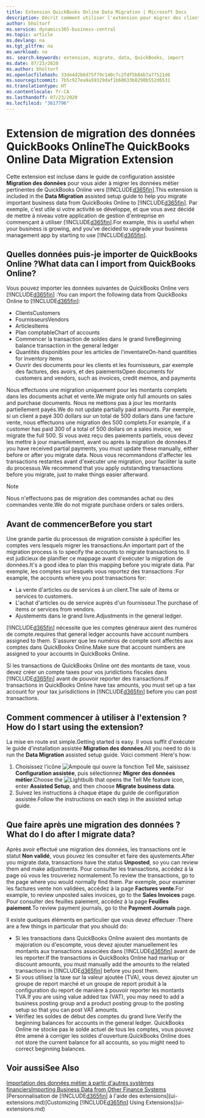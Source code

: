 ```yaml
---
title: Extension QuickBooks Online Data Migration | Microsoft Docs
description: Décrit comment utiliser l'extension pour migrer des clients, des fournisseurs, des articles, et des comptes de QuickBooks Online dans Business Central.
author: bholtorf
ms.service: dynamics365-business-central
ms.topic: article
ms.devlang: na
ms.tgt_pltfrm: na
ms.workload: na
ms. search.keywords: extension, migrate, data, QuickBooks, import
ms.date: 07/23/2020
ms.author: bholtorf
ms.openlocfilehash: 33de4d2b6d75f79c140c7c2fdf5b84b7a77521d6
ms.sourcegitcommit: 7b5c927ea9a59329daf1b60633b8290b552d6531
ms.translationtype: HT
ms.contentlocale: fr-CA
ms.lasthandoff: 07/23/2020
ms.locfileid: "3617796"
---
```

# <a name="the-quickbooks-online-data-migration-extension"></a><span data-ttu-id="c3512-103">Extension de migration des données QuickBooks Online</span><span class="sxs-lookup"><span data-stu-id="c3512-103">The QuickBooks Online Data Migration Extension</span></span>

<span data-ttu-id="c3512-104">Cette extension est incluse dans le guide de configuration assistée **Migration des données** pour vous aider à migrer les données métier pertinentes de QuickBooks Online vers [!INCLUDE[d365fin](includes/d365fin_md.md)].</span><span class="sxs-lookup"><span data-stu-id="c3512-104">This extension is included in the **Data Migration** assisted setup guide to help you migrate important business data from QuickBooks Online to [!INCLUDE[d365fin](includes/d365fin_md.md)].</span></span> <span data-ttu-id="c3512-105">Par exemple, c'est utile si votre activité se développe, et que vous avez décidé de mettre à niveau votre application de gestion d'entreprise en commençant à utiliser [!INCLUDE[d365fin](includes/d365fin_md.md)].</span><span class="sxs-lookup"><span data-stu-id="c3512-105">For example, this is useful when your business is growing, and you've decided to upgrade your business management app by starting to use [!INCLUDE[d365fin](includes/d365fin_md.md)].</span></span>

## <a name="what-data-can-i-import-from-quickbooks-online"></a><span data-ttu-id="c3512-106">Quelles données puis-je importer de QuickBooks Online ?</span><span class="sxs-lookup"><span data-stu-id="c3512-106">What data can I import from QuickBooks Online?</span></span>

<span data-ttu-id="c3512-107">Vous pouvez importer les données suivantes de QuickBooks Online vers [!INCLUDE[d365fin](includes/d365fin_md.md)] :</span><span class="sxs-lookup"><span data-stu-id="c3512-107">You can import the following data from QuickBooks Online to [!INCLUDE[d365fin](includes/d365fin_md.md)]:</span></span>  

* <span data-ttu-id="c3512-108">Clients</span><span class="sxs-lookup"><span data-stu-id="c3512-108">Customers</span></span>
* <span data-ttu-id="c3512-109">Fournisseurs</span><span class="sxs-lookup"><span data-stu-id="c3512-109">Vendors</span></span>
* <span data-ttu-id="c3512-110">Articles</span><span class="sxs-lookup"><span data-stu-id="c3512-110">Items</span></span>
* <span data-ttu-id="c3512-111">Plan comptable</span><span class="sxs-lookup"><span data-stu-id="c3512-111">Chart of accounts</span></span>
* <span data-ttu-id="c3512-112">Commencer la transaction de soldes dans le grand livre</span><span class="sxs-lookup"><span data-stu-id="c3512-112">Beginning balance transaction in the general ledger</span></span>
* <span data-ttu-id="c3512-113">Quantités disponibles pour les articles de l'inventaire</span><span class="sxs-lookup"><span data-stu-id="c3512-113">On-hand quantities for inventory items</span></span>
* <span data-ttu-id="c3512-114">Ouvrir des documents pour les clients et les fournisseurs, par exemple des factures, des avoirs, et des paiements</span><span class="sxs-lookup"><span data-stu-id="c3512-114">Open documents for customers and vendors, such as invoices, credit memos, and payments</span></span>

<span data-ttu-id="c3512-115">Nous effectuons une migration uniquement pour les montants complets dans les documents achat et vente.</span><span class="sxs-lookup"><span data-stu-id="c3512-115">We migrate only full amounts on sales and purchase documents.</span></span> <span data-ttu-id="c3512-116">Nous ne mettons pas à jour les montants partiellement payés.</span><span class="sxs-lookup"><span data-stu-id="c3512-116">We do not update partially paid amounts.</span></span> <span data-ttu-id="c3512-117">Par exemple, si un client a payé 300 dollars sur un total de 500 dollars dans une facture vente, nous effectuons une migration des 500 complets.</span><span class="sxs-lookup"><span data-stu-id="c3512-117">For example, if a customer has paid 300 of a total of 500 dollars on a sales invoice, we migrate the full 500.</span></span> <span data-ttu-id="c3512-118">Si vous avez reçu des paiements partiels, vous devez les mettre à jour manuellement, avant ou après la migration de données.</span><span class="sxs-lookup"><span data-stu-id="c3512-118">If you have received partial payments, you must update these manually, either before or after you migrate data.</span></span> <span data-ttu-id="c3512-119">Nous vous recommandons d'affecter les transactions restantes avant d'exécuter une migration, pour faciliter la suite du processus.</span><span class="sxs-lookup"><span data-stu-id="c3512-119">We recommend that you apply outstanding transactions before you migrate, just to make things easier afterward.</span></span>

> [!NOTE]  
> <span data-ttu-id="c3512-120">Nous n'effectuons pas de migration des commandes achat ou des commandes vente.</span><span class="sxs-lookup"><span data-stu-id="c3512-120">We do not migrate purchase orders or sales orders.</span></span>

## <a name="before-you-start"></a><span data-ttu-id="c3512-121">Avant de commencer</span><span class="sxs-lookup"><span data-stu-id="c3512-121">Before you start</span></span>

<span data-ttu-id="c3512-122">Une grande partie du processus de migration consiste à spécifier les comptes vers lesquels migrer les transactions.</span><span class="sxs-lookup"><span data-stu-id="c3512-122">An important part of the migration process is to specify the accounts to migrate transactions to.</span></span> <span data-ttu-id="c3512-123">Il est judicieux de planifier ce mappage avant d'exécuter la migration de données.</span><span class="sxs-lookup"><span data-stu-id="c3512-123">It's a good idea to plan this mapping before you migrate data.</span></span> <span data-ttu-id="c3512-124">Par exemple, les comptes sur lesquels vous reportez des transactions :</span><span class="sxs-lookup"><span data-stu-id="c3512-124">For example, the accounts where you post transactions for:</span></span>  

* <span data-ttu-id="c3512-125">La vente d'articles ou de services à un client.</span><span class="sxs-lookup"><span data-stu-id="c3512-125">The sale of items or services to customers.</span></span>
* <span data-ttu-id="c3512-126">L'achat d'articles ou de service auprès d'un fournisseur.</span><span class="sxs-lookup"><span data-stu-id="c3512-126">The purchase of items or services from vendors.</span></span>  
* <span data-ttu-id="c3512-127">Ajustements dans le grand livre.</span><span class="sxs-lookup"><span data-stu-id="c3512-127">Adjustments in the general ledger.</span></span>  

[!INCLUDE[d365fin](includes/d365fin_md.md)] <span data-ttu-id="c3512-128">nécessite que les comptes généraux aient des numéros de compte.</span><span class="sxs-lookup"><span data-stu-id="c3512-128">requires that general ledger accounts have account numbers assigned to them.</span></span> <span data-ttu-id="c3512-129">S'assurer que les numéros de compte sont affectés aux comptes dans QuickBooks Online.</span><span class="sxs-lookup"><span data-stu-id="c3512-129">Make sure that account numbers are assigned to your accounts in QuickBooks Online.</span></span>

<span data-ttu-id="c3512-130">Si les transactions de QuickBooks Online ont des montants de taxe, vous devez créer un compte taxes pour vos juridictions fiscales dans [!INCLUDE[d365fin](includes/d365fin_md.md)] avant de pouvoir reporter des transactions.</span><span class="sxs-lookup"><span data-stu-id="c3512-130">If transactions in QuickBooks Online have tax amounts, you must set up a tax account for your tax jurisdictions in [!INCLUDE[d365fin](includes/d365fin_md.md)] before you can post transactions.</span></span>

## <a name="how-do-i-start-using-the-extension"></a><span data-ttu-id="c3512-131">Comment commencer à utiliser à l'extension ?</span><span class="sxs-lookup"><span data-stu-id="c3512-131">How do I start using the extension?</span></span>

<span data-ttu-id="c3512-132">La mise en route est simple.</span><span class="sxs-lookup"><span data-stu-id="c3512-132">Getting started is easy.</span></span> <span data-ttu-id="c3512-133">Il vous suffit d'exécuter le guide d'installation assistée **Migration des données**.</span><span class="sxs-lookup"><span data-stu-id="c3512-133">All you need to do is run the **Data Migration** assisted setup guide.</span></span> <span data-ttu-id="c3512-134">Voici comment :</span><span class="sxs-lookup"><span data-stu-id="c3512-134">Here's how:</span></span>

1. <span data-ttu-id="c3512-135">Choisissez l'icône ![Ampoule qui ouvre la fonction Tell Me](media/ui-search/search_small.png "Dites-moi ce que vous voulez faire"), saisissez **Configuration assistée**, puis sélectionnez **Migrer des données métier**.</span><span class="sxs-lookup"><span data-stu-id="c3512-135">Choose the ![Lightbulb that opens the Tell Me feature](media/ui-search/search_small.png "Tell me what you want to do") icon, enter **Assisted Setup**, and then choose **Migrate business data**.</span></span>
2. <span data-ttu-id="c3512-136">Suivez les instructions à chaque étape du guide de configuration assistée.</span><span class="sxs-lookup"><span data-stu-id="c3512-136">Follow the instructions on each step in the assisted setup guide.</span></span>

## <a name="what-do-i-do-after-i-migrate-data"></a><span data-ttu-id="c3512-137">Que faire après une migration des données ?</span><span class="sxs-lookup"><span data-stu-id="c3512-137">What do I do after I migrate data?</span></span>

<span data-ttu-id="c3512-138">Après avoir effectué une migration des données, les transactions ont le statut **Non validé**, vous pouvez les consulter et faire des ajustements.</span><span class="sxs-lookup"><span data-stu-id="c3512-138">After you migrate data, transactions have the status **Unposted**, so you can review them and make adjustments.</span></span> <span data-ttu-id="c3512-139">Pour consulter les transactions, accédez à la page où vous les trouveriez normalement.</span><span class="sxs-lookup"><span data-stu-id="c3512-139">To review the transactions, go to the page where you would normally find them.</span></span> <span data-ttu-id="c3512-140">Par exemple, pour examiner les factures vente non validées, accédez à la page **Factures vente**.</span><span class="sxs-lookup"><span data-stu-id="c3512-140">For example, to review unposted sales invoices, go to the **Sales Invoices** page.</span></span> <span data-ttu-id="c3512-141">Pour consulter des feuilles paiement, accédez à la page **Feuilles paiement**.</span><span class="sxs-lookup"><span data-stu-id="c3512-141">To review payment journals, go to the **Payment Journals** page.</span></span>  

<span data-ttu-id="c3512-142">Il existe quelques éléments en particulier que vous devez effectuer :</span><span class="sxs-lookup"><span data-stu-id="c3512-142">There are a few things in particular that you should do:</span></span>

* <span data-ttu-id="c3512-143">Si les transactions dans QuickBooks Online avaient des montants de majoration ou d'escompte, vous devez ajouter manuellement les montants aux transactions associées dans [!INCLUDE[d365fin](includes/d365fin_md.md)] avant de les reporter.</span><span class="sxs-lookup"><span data-stu-id="c3512-143">If the transactions in QuickBooks Online had markup or discount amounts, you must manually add the amounts to the related transactions in [!INCLUDE[d365fin](includes/d365fin_md.md)] before you post them.</span></span>
* <span data-ttu-id="c3512-144">Si vous utilisez la taxe sur la valeur ajoutée (TVA), vous devez ajouter un groupe de report marché et un groupe de report produit à la configuration du report de manière à pouvoir reporter les montants TVA.</span><span class="sxs-lookup"><span data-stu-id="c3512-144">If you are using value added tax (VAT), you may need to add a business posting group and a product posting group to the posting setup so that you can post VAT amounts.</span></span>
* <span data-ttu-id="c3512-145">Vérifiez les soldes de début des comptes du grand livre.</span><span class="sxs-lookup"><span data-stu-id="c3512-145">Verify the beginning balances for accounts in the general ledger.</span></span> <span data-ttu-id="c3512-146">QuickBooks Online ne stocke pas le solde actuel de tous les comptes, vous pouvez être amené à corriger les soldes d'ouverture.</span><span class="sxs-lookup"><span data-stu-id="c3512-146">QuickBooks Online does not store the current balance for all accounts, so you might need to correct beginning balances.</span></span>

## <a name="see-also"></a><span data-ttu-id="c3512-147">Voir aussi</span><span class="sxs-lookup"><span data-stu-id="c3512-147">See Also</span></span>

[<span data-ttu-id="c3512-148">Importation des données métier à partir d'autres systèmes financiers</span><span class="sxs-lookup"><span data-stu-id="c3512-148">Importing Business Data from Other Finance Systems</span></span>](across-import-data-configuration-packages.md)  
<span data-ttu-id="c3512-149">[Personnalisation de [!INCLUDE[d365fin](includes/d365fin_md.md)] à l'aide des extensions](ui-extensions.md)</span><span class="sxs-lookup"><span data-stu-id="c3512-149">[Customizing [!INCLUDE[d365fin](includes/d365fin_md.md)] Using Extensions](ui-extensions.md)</span></span>  
